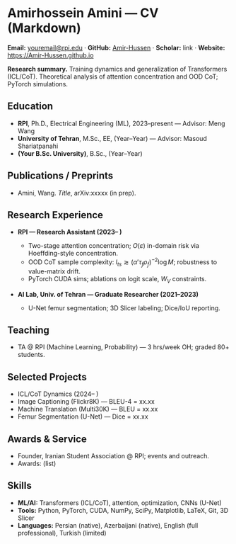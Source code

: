 # Amirhossein Amini — CV (Markdown)

**Email:** youremail@rpi.edu · **GitHub:** [Amir-Hussen](https://github.com/Amir-Hussen) · **Scholar:** link · **Website:** https://Amir-Hussen.github.io

**Research summary.** Training dynamics and generalization of Transformers (ICL/CoT). Theoretical analysis of attention concentration and OOD CoT; PyTorch simulations.

## Education
- **RPI**, Ph.D., Electrical Engineering (ML), 2023–present — Advisor: Meng Wang
- **University of Tehran**, M.Sc., EE, (Year–Year) — Advisor: Masoud Shariatpanahi
- **(Your B.Sc. University)**, B.Sc., (Year–Year)

## Publications / Preprints
- Amini, Wang. *Title*, arXiv:xxxxx (in prep).

## Research Experience
- **RPI — Research Assistant (2023– )**  
  - Two-stage attention concentration; $O(\varepsilon)$ in-domain risk via Hoeffding-style concentration.  
  - OOD CoT sample complexity: $l_{ts}\gtrsim(\alpha'\tau_f\rho_f)^{-2}\log M$; robustness to value-matrix drift.  
  - PyTorch CUDA sims; ablations on logit scale, $W_V$ constraints.

- **AI Lab, Univ. of Tehran — Graduate Researcher (2021–2023)**  
  - U-Net femur segmentation; 3D Slicer labeling; Dice/IoU reporting.

## Teaching
- TA @ RPI (Machine Learning, Probability) — 3 hrs/week OH; graded 80+ students.

## Selected Projects
- ICL/CoT Dynamics (2024– )
- Image Captioning (Flickr8K) — BLEU-4 = xx.xx
- Machine Translation (Multi30K) — BLEU = xx.xx
- Femur Segmentation (U-Net) — Dice = xx.xx

## Awards & Service
- Founder, Iranian Student Association @ RPI; events and outreach.
- Awards: (list)

## Skills
- **ML/AI:** Transformers (ICL/CoT), attention, optimization, CNNs (U-Net)  
- **Tools:** Python, PyTorch, CUDA, NumPy, SciPy, Matplotlib, LaTeX, Git, 3D Slicer  
- **Languages:** Persian (native), Azerbaijani (native), English (full professional), Turkish (limited)